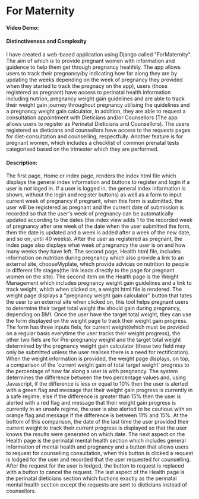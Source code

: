 # For Maternity
#### Video Demo: <URL>
#### Distinctiveness and Complexity
I have created a web-based application using Django called "ForMaternity". The aim of which is to provide pregnant women with information and guidence to help them get through pregnancy healthily. The app allows users to track their pregnancy(by indicating how far along they are by updating the weeks depending on the week of pregnancy they provided when they started to track the pregnacy on the app), users (those registered as pregnant) have access to perinatal health information including nutrion, pregnancy weight gain guidelines and are able to track their weight gain journey throughout pregnancy utilising the quidelines and a pregnancy weight gain calculator, in addition, they are able to request a consultation appointment with Dieticians and/or Counsellors (The app allows users to register as Perinatal Dieticians and Counsellors). The users registered as dieticians and counsellors have access to the requests pages for diet-consultation and counselling, respectfully. Another feature is for pregnant women, which includes a checklist of common prenatal tests categorised based on the trimester which they are performed.
#### Description:
 The first page, Home or index page, renders the index html file which displays the general index information and buttons to register and login if a user is not loged in. If a user is logged in, the general index information is shown, without the login and register buttons) as well as a form to input current week of pregnancy if pregnant, when this form is submitted, the user will be registered as pregnant and the current date of submission is recorded so that the user's week of pregnancy can be automatically updated according to the dates (the index view adds 1 to the recorded week of pregnancy after one week of the date when the user submitted the form, then the date is updated and a week is added after a week of the new date, and so on, until 40 weeks). After the user as registered as pregnant, the index page also displays what week of pregnancy the user is on and how many weeks they have left. The second page, Health html file, includes information on nutrition during pregnancy which also provide a link to an external site, chooseMyplate, which provide advices on nutrition to people in different life stages(the link leads directly to the page for pregnant women on the site). The second item on the Health page is the Weight Management which includes pregnancy weight gain guidelines and a link to track weight, which when clicked on, a weight html file is rendered. The weight page displays a "pregnancy weight gain calculator" button that tates the user to an external site when clicked on, this tool helps pregnant users to determine their target total weight the should gain during pregnancy, depending on BMI. Once the user have the target total weight, they can use the form displayed on the weight page to track their weight gain progress. The form has three inputs fiels, for current weight(which must be provided on a regular basis everytime the user tracks their weight progress), the other two fiels are for Pre-pregnancy weight and the target total weight determined by the pregnancy weight gain calculator (these two field may only be submitted unless the user realises there is a need for rectification). When the weight information is provided, the weight page displays, on top, a comparison of the 'current weight gain of total target weight' progress to the percentage of how far along a user is with pregnancy. The system determines the difference between the two percentage values and, using Javascript, if the difference is less or equal to 10% then the user is alerted with a green flag and message that their weight gain progress is currently in a safe regime, else if the difference is greater than 15% then the user is alerted with a red flag and message that their weight gain progress is currently in an unsafe regime, the user is also alerted to be cautious with an orange flag and message if the difference is between 11% and 15%. At the bottom of this comparison, the date of the last time the user provided their current weight to track their current progress is displayed so that the user knows the results were generated on which date. The next aspect on the Health page is the perinatal mental health section which includes general information of mental health and pregnancy and a button that allows users to request for counselling consultation, when this button is clicked a request is lodged for the user and recorded that the user requested for counselling. After the request for the user is lodged, the button to request is replaced with a button to cancel the request.
The last aspect of the Health page is the perinatal dieticians section which fuctions exactly as the perinatal mental health section except the requests are sent to dieticians instead of counsellors.
